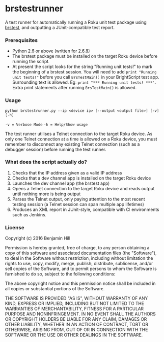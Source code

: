 # brstestrunner
A test runner for automatically running a Roku unit test package using
[brstest](https://github.com/MarkRoddy/brstest), and outputting a JUnit-compatible test report.

### Prerequisites
* Python 2.6 or above (written for 2.6.8)
* The brstest package must be installed on the target Roku device before running the script.
* At present the script looks for the string "Running unit tests!" to mark the beginning of a brstest session. You will
need to add `print "Running unit tests!"` before you call `BrsTestMain()` in your BrightScript test app. Surrounding
text is allowed. Eg: `print "*** Running unit tests! ***"`. Extra print statements after running `BrsTestMain()` is
allowed.

### Usage
`python brstestrunner.py --ip <device ip> [--output <output file>] [-v] [-h]`

`-v = Verbose Mode` `-h = Help/Show usage`

The test runner utilises a Telnet connection to the target Roku device. As only one Telnet connection at a time is
allowed on a Roku device, you must remember to disconnect any existing Telnet connection (such as a debugger session)
before running the test runner.

### What does the script actually do?
1. Checks that the IP address given as a valid IP address
2. Checks that a dev channel app is installed on the target Roku device
3. Launches the dev channel app (the brstest app)
4. Opens a Telnet connection to the target Roku device and reads output until nothing more is being output
5. Parses the Telnet output, only paying attention to the most recent testing session (a Telnet session can span
multiple app lifetimes)
6. Produces an XML report in JUnit-style, compatible with CI environments such as Jenkins.

### License
Copyright (c) 2016 Benjamin Hill

Permission is hereby granted, free of charge, to any person obtaining a copy of this software and associated
documentation files (the "Software"), to deal in the Software without restriction, including without limitation the
rights to use, copy, modify, merge, publish, distribute, sublicense, and/or sell copies of the Software, and to permit
persons to whom the Software is furnished to do so, subject to the following conditions:

The above copyright notice and this permission notice shall be included in all copies or substantial portions of the
Software.

THE SOFTWARE IS PROVIDED "AS IS", WITHOUT WARRANTY OF ANY KIND, EXPRESS OR IMPLIED, INCLUDING BUT NOT LIMITED TO THE
WARRANTIES OF MERCHANTABILITY, FITNESS FOR A PARTICULAR PURPOSE AND NONINFRINGEMENT. IN NO EVENT SHALL THE AUTHORS OR
COPYRIGHT HOLDERS BE LIABLE FOR ANY CLAIM, DAMAGES OR OTHER LIABILITY, WHETHER IN AN ACTION OF CONTRACT, TORT OR
OTHERWISE, ARISING FROM, OUT OF OR IN CONNECTION WITH THE SOFTWARE OR THE USE OR OTHER DEALINGS IN THE SOFTWARE.

